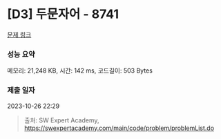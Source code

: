 # [D3] 두문자어 - 8741 

[문제 링크](https://swexpertacademy.com/main/code/problem/problemDetail.do?contestProbId=AW2y6n3qPXQDFATy) 

### 성능 요약

메모리: 21,248 KB, 시간: 142 ms, 코드길이: 503 Bytes

### 제출 일자

2023-10-26 22:29



> 출처: SW Expert Academy, https://swexpertacademy.com/main/code/problem/problemList.do